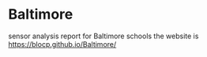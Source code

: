 # Baltimore
sensor analysis report for Baltimore schools 
the website is https://blocp.github.io/Baltimore/

